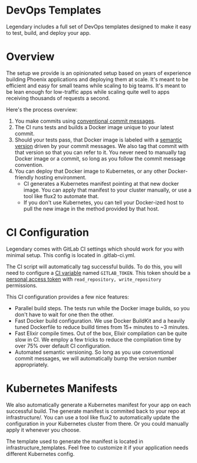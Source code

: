 # DevOps Templates

Legendary includes a full set of DevOps templates designed to make it easy to
test, build, and deploy your app.

# Overview

The setup we provide is an opinionated setup based on years of experience building
Phoenix applications and deploying them at scale. It's meant to be efficient and
easy for small teams while scaling to big teams. It's meant to be lean enough
for low-traffic apps while scaling quite well to apps receiving thousands of
requests a second.

Here's the process overview:

1. You make commits using [conventional commit messages](https://www.conventionalcommits.org/).
2. The CI runs tests and builds a Docker image unique to your latest commit.
3. Should your tests pass, that Docker image is labeled with a [semantic version](https://semver.org/)
driven by your commit messages. We also tag that commit with that version so that
you can refer to it. You never need to manually tag Docker image or a commit, so
long as you follow the commit message convention.
4. You can deploy that Docker image to Kubernetes, or any other Docker-friendly hosting environment.
    - CI generates a Kubernetes manifest pointing at that new docker image. You can
      apply that manifest to your cluster manually, or use a tool like flux2 to
      automate that.
    - If you don't use Kubernetes, you can tell your Docker-ized host to pull the new image in the method provided by that host.

# CI Configuration

Legendary comes with GitLab CI settings which should work for you with minimal
setup. This config is located in .gitlab-ci.yml.

The CI script will automatically tag successful builds. To do this, you will
need to configure a [CI variable](https://docs.gitlab.com/ee/ci/variables/) named
`GITLAB_TOKEN`. This token should be a
[personal access token](https://gitlab.com/-/profile/personal_access_tokens) with
`read_repository, write_repository` permissions.

This CI configuration provides a few nice features:

- Parallel build steps. The tests run while the Docker image builds, so you don't
have to wait for one then the other.
- Fast Docker build configuration. We use Docker BuildKit and a heavily tuned Dockerfile to reduce builld times from 15+ minutes to ~3 minutes.
- Fast Elixir compile times. Out of the box, Elixir compilation can be quite
slow in CI. We employ a few tricks to reduce the compilation time by over 75%
over default CI configuration.
- Automated semantic versioning. So long as you use conventional commit messages,
we will automatically bump the version number appropriately.

# Kubernetes Manifests

We also automatically generate a Kubernetes manifest for your app on each successful build. The generate manifest is commited back to your repo at infrastructure/. You can use a tool like flux2 to automatically update the configuration in your Kubernetes cluster from there. Or you could manually apply
it whenever you choose.

The template used to generate the manifest is located in infrastructure_templates. Feel free to customize it if your application needs different Kubernetes config.
